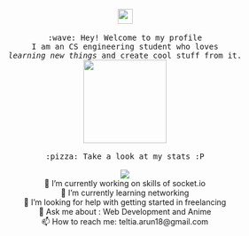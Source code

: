 <p align="center">
  <img src="https://user-images.githubusercontent.com/5679180/79618120-0daffb80-80be-11ea-819e-d2b0fa904d07.gif" width="27px">
  <br><br>
  <samp>
    :wave: Hey! Welcome to my profile
    <br>I am an CS engineering student who loves
      <br><em>learning new things</em> and create cool stuff from it.
    <br>
    <img src="https://raw.githubusercontent.com/ProjectSakura/ProjectSakura.github.io/master/loading.gif" width="150px" height="150px" align="center">
    <br><br>:pizza: Take a look at my stats :P<br><br>
    <img align="center" src="https://github-readme-stats.vercel.app/api?username=ArunTeltia&&show_icons=true&&theme=tokyonight" />
  </samp>
<br>
🔭 I’m currently working on skills of socket.io<br>
🌱 I’m currently learning networking<br>
🤔 I’m looking for help with getting started in freelancing<br>
💬 Ask me about : Web Development and Anime<br>
📫 How to reach me: teltia.arun18@gmail.com<br>
</p>
